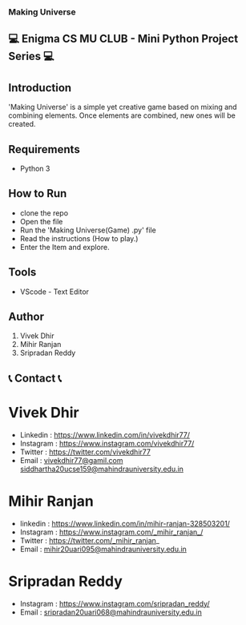 ### Making Universe

## 💻 Enigma CS MU CLUB - Mini Python Project Series 💻

## Introduction
'Making Universe' is a simple yet creative game based on mixing and combining elements. 
Once elements are combined, new ones will be created.


## Requirements 
- Python 3

##  How to Run 
- clone the repo
- Open the file
- Run the 'Making Universe(Game) .py' file
- Read the instructions (How to play.)
- Enter the Item and explore.

## Tools 
- VScode - Text Editor

## Author
1. Vivek Dhir
2. Mihir Ranjan
3. Sripradan Reddy




## 📞 Contact 📞

# Vivek Dhir

- Linkedin : https://www.linkedin.com/in/vivekdhir77/
- Instagram : https://www.instagram.com/vivekdhir77/
- Twitter : https://twitter.com/vivekdhir77
- Email :   vivekdhir77@gamil.com
            siddhartha20ucse159@mahindrauniversity.edu.in

# Mihir Ranjan
- linkedin : https://www.linkedin.com/in/mihir-ranjan-328503201/
- Instagram : https://www.instagram.com/_mihir_ranjan_/
- Twitter : https://twitter.com/_mihir_ranjan_
- Email : mihir20uari095@mahindrauniversity.edu.in

# Sripradan Reddy
- Instagram : https://www.instagram.com/sripradan_reddy/
- Email : sripradan20uari068@mahindrauniversity.edu.in

